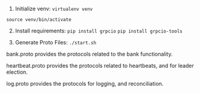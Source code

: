 1. Initialize venv:
`virtualenv venv`

`source venv/bin/activate`

2. Install requirements:
`pip install grpcio`
`pip install grpcio-tools`

3. Generate Proto Files:
`./start.sh`


bank.proto provides the protocols related to the bank functionality.

heartbeat.proto provides the protocols related to heartbeats, and for leader election.

log.proto provides the protocols for logging, and reconciliation.